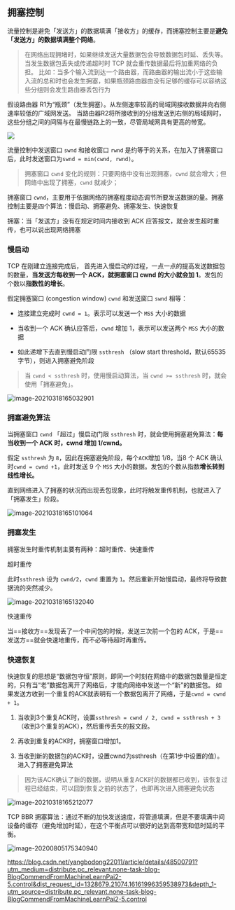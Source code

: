 
## 拥塞控制

流量控制是避免「发送方」的数据填满「接收方」的缓存，而拥塞控制主要是**避免「发送方」的数据填满整个网络**。

> 在网络出现拥堵时，如果继续发送大量数据包会导致数据包时延、丢失等。当发生数据包丢失或传递超时时 TCP 就会重传数据最后将加重网络的负担。
> 比如：当多个输入流到达一个路由器，而路由器的输出流小于这些输入流的总和时也会发生拥塞，如果瓶颈路由器由没有足够的缓存可以容纳这些分组则会发生路由器丢包行为

假设路由器 R1为“瓶颈”（发生拥塞）。从左侧速率较高的局域网接收数据并向右侧速率较低的广域网发送。
当路由器R2将所接收到的分组发送到右侧的局域网时，这些分组之间的间隔与在最慢链路上的一致，尽管局域网具有更高的带宽。

![](assets/image-20200805070451642.png)

流量控制中发送窗口 `swnd` 和接收窗口 `rwnd` 是约等于的关系，在加入了拥塞窗口后，此时发送窗口为`swnd = min(cwnd, rwnd)`。
> 拥塞窗口 `cwnd` 变化的规则：只要网络中没有出现拥塞，`cwnd` 就会增大；但网络中出现了拥塞，`cwnd` 就减少；

拥塞窗口 `cwnd`，主要用于依据网络的拥塞程度动态调节所要发送数据的量。拥塞控制主要是四个算法：慢启动、拥塞避免、拥塞发生、快速恢复

拥塞：当「发送方」没有在规定时间内接收到 ACK 应答报文，就会发生超时重传，也可以说出现网络拥塞

### 慢启动

TCP 在刚建立连接完成后，
首先进入慢启动的过程，一点一点的提高发送数据包的数量，**当发送方每收到一个 ACK，就拥塞窗口 cwnd 的大小就会加 1**。发包的个数以**指数性的增长**。

假定拥塞窗口 (congestion window) `cwnd` 和发送窗口 `swnd` 相等：

- 连接建立完成时 `cwnd = 1`。表示可以发送一个 `MSS` 大小的数据

- 当收到一个 ACK 确认应答后，`cwnd` 增加 1，表示可以发送两个 `MSS` 大小的数据

- 如此递增下去直到慢启动门限  `ssthresh` （slow start threshold，默认65535字节），则进入拥塞避免阶段

> 当 `cwnd < ssthresh` 时，使用慢启动算法，当 `cwnd >= ssthresh` 时，就会使用「拥塞避免」。

![image-20210318165032901](assets/image-20210318165032901.png)


### 拥塞避免算法

当拥塞窗口 `cwnd` 「超过」慢启动门限 `ssthresh` 时，就会使用拥塞避免算法：**每当收到一个 ACK 时，cwnd 增加 1/cwnd。**

假定 `ssthresh` 为 `8`，因此在拥塞避免阶段，每个`ACK`增加 1/8，当8 个 ACK 确认时`cwnd = cwnd +1`，此时发送 9 个 `MSS` 大小的数据。发包的个数从指数**增长转到线性增长。**

直到网络进入了拥塞的状况而出现丢包现象，此时将触发重传机制，也就进入了「拥塞发生」阶段。

![image-20210318165101064](assets/image-20210318165101064.png)



### 拥塞发生

拥塞发生时重传机制主要有两种：超时重传、快速重传


超时重传

此时`ssthresh` 设为 `cwnd/2`，`cwnd` 重置为 `1`。然后重新开始慢启动，最终将导致数据流的突然减少。

![image-20210318165132040](assets/image-20210318165132040.png)



快速重传

当==接收方==发现丢了一个中间包的时候，发送三次前一个包的 ACK，于是==发送方==就会快速地重传，而不必等待超时再重传。



### 快速恢复

快速恢复的思想是“数据包守恒”原则，即同一个时刻在网络中的数据包数量是恒定的，只有当“老”数据包离开了网络后，才能向网络中发送一个“新”的数据包。
如果发送方收到一个重复的ACK就表明有一个数据包离开了网络，于是`cwnd = cwnd + 1`。

1. 当收到3个重复ACK时，设置`ssthresh = cwnd / 2, cwnd = ssthresh + 3`（收到3个重复的ACK），然后重传丢失的报文段。

2. 再收到重复的ACK时，拥塞窗口增加1。

3. 当收到新的数据包的ACK时，设置cwnd为ssthresh（在第1步中设置的值）。进入了拥塞避免算法

> 因为该ACK确认了新的数据，说明从重复ACK时的数据都已收到，该恢复过程已经结束，可以回到恢复之前的状态了，也即再次进入拥塞避免状态

![image-20210318165212077](assets/image-20210318165212077.png)



TCP BBR 拥塞算法：通过不断的加快发送速度，将管道填满，但是不要填满中间设备的缓存（避免增加时延），在这个平衡点可以很好的达到高带宽和低时延的平衡。

![image-20200805175340940](assets/image-20200805175340940.png)

https://blog.csdn.net/yangbodong22011/article/details/48500791?utm_medium=distribute.pc_relevant.none-task-blog-BlogCommendFromMachineLearnPai2-5.control&dist_request_id=1328679.21074.16161996359538973&depth_1-utm_source=distribute.pc_relevant.none-task-blog-BlogCommendFromMachineLearnPai2-5.control







